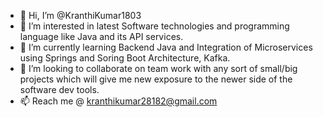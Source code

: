 - 👋 Hi, I’m @KranthiKumar1803 
- 👀 I’m interested in latest Software technologies and programming language like Java and its API services. 
- 🌱 I’m currently learning Backend Java and Integration of Microservices using Springs and Soring Boot Architecture, Kafka. 
- 💞️ I’m looking to collaborate on team work with any sort of small/big projects which will give me new exposure to the newer side of the software dev tools. 
- 📫 Reach me @ kranthikumar28182@gmail.com 

<!---
KranthiKumar1803/KranthiKumar1803 is a ✨ special ✨ repository because its `README.md` (this file) appears on your GitHub profile.
You can click the Preview link to take a look at your changes.
--->
